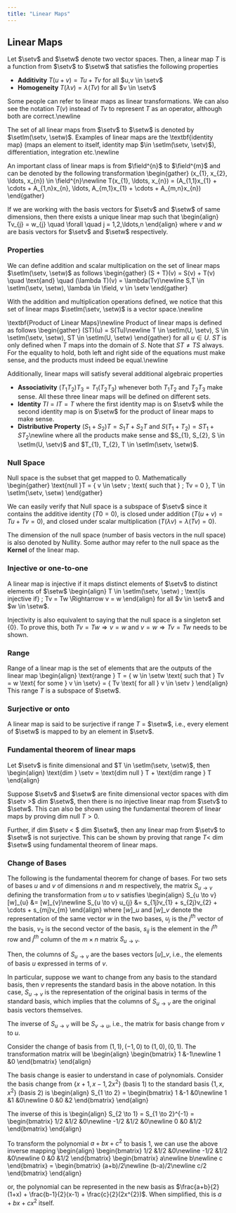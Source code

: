 ```yaml
---
title: "Linear Maps"
---
```


## Linear Maps
Let $\setv$ and $\setw$ denote two vector spaces. Then, a linear map $T$ is a function from $\setv$ to $\setw$ that satisfies the following properties
* **Additivity**
    $T(u + v) = Tu + Tv$ for all $u,v \in \setv$
* **Homogeneity**
    $T(\lambda v) = \lambda(Tv)$ for all $v \in \setv$

Some people can refer to linear maps as linear transformations. We can also see the notation $T(v)$ instead of $Tv$ to represent $T$ as an operator, although both are correct.\newline

The set of all linear maps from $\setv$ to $\setw$ is denoted by $\setlm(\setv, \setw)$. Examples of linear maps are the \textbf{identity map} (maps an element to itself, identity map $\in \setlm(\setv, \setv)$), differentiation, integration etc.\newline

An important class of linear maps is from $\field^{n}$ to $\field^{m}$ and can be denoted by the following transformation
\begin{gather}
(x_{1}, x_{2}, \ldots, x_{n}) \in \field^{n}\newline
    T(x_{1}, \ldots, x_{n}) = (A_{1,1}x_{1} + \cdots + A_{1,n}x_{n}, \ldots, A_{m,1}x_{1} + \cdots + A_{m,n}x_{n})
\end{gather}

If we are working with the basis vectors for $\setv$ and $\setw$ of same dimensions, then there exists a unique linear map such that
\begin{align}
    Tv_{j} = w_{j} \quad \forall \quad j = 1,2,\ldots,n
\end{align}
where $v$ and $w$ are basis vectors for $\setv$ and $\setw$ respectively.

<!--####################### -->
### Properties
We can define addition and scalar multiplication on the set of linear maps $\setlm(\setv, \setw)$ as follows
\begin{gather}
    (S + T)(v) = S(v) + T(v) \quad \text{and} \quad (\lambda T)(v) = \lambda(Tv)\newline
    S,T \in \setlm(\setv, \setw), \lambda \in \field, v \in \setv
\end{gather}

With the addition and multiplication operations defined, we notice that this set of linear maps $\setlm(\setv, \setw)$ is a vector space.\newline

\textbf{Product of Linear Maps}\newline
Product of linear maps is defined as follows
\begin{gather}
    (ST)(u) = S(Tu)\newline
    T \in \setlm(U, \setv), S \in \setlm(\setv, \setw), ST \in \setlm(U, \setw)
\end{gather}
for all $u \in U$. $ST$ is only defined when $T$ maps into the domain of $S$. Note that $ST \neq TS$ always. For the equality to hold, both left and right side of the equations must make sense, and the products must indeed be equal.\newline

Additionally, linear maps will satisfy several additional algebraic properties
* **Associativity**
    $(T_{1}T_{2})T_{3} = T_{1}(T_{2}T_{3})$ whenever both $T_{1}T_{2}$ and $T_{2}T_{3}$ make sense. All these three linear maps will be defined on different sets.
* **Identity**
    $TI = IT = T$ where the first identity map is on $\setv$ while the second identity map is on $\setw$ for the product of linear maps to make sense.
* **Distributive Property**
    $(S_{1} + S_{2})T = S_{1}T + S_{2}T$ and $S(T_{1} + T_{2}) = ST_{1} + ST_{2}$\newline where all the products make sense and $S_{1}, S_{2}, S \in \setlm(U, \setv)$ and $T_{1}, T_{2}, T \in \setlm(\setv, \setw)$.

<!--####################### -->
### Null Space
Null space is the subset that get mapped to 0. Mathematically
\begin{gather}
    \text{null }T = \{ v \in \setv \; \text{ such that } \; Tv = 0 \}, T \in \setlm(\setv, \setw)
\end{gather}

We can easily verify that Null space is a subspace of $\setv$ since it contains the additive identity ($T0 = 0$), is closed under addition ($T(u + v) = Tu + Tv = 0$), and closed under scalar multiplication ($T(\lambda v) = \lambda(Tv) = 0$).

The dimension of the null space (number of basis vectors in the null space) is also denoted by Nullity. Some author may refer to the null space as the **Kernel** of the linear map.

<!--####################### -->
### Injective or one-to-one
A linear map is injective if it maps distinct elements of $\setv$ to distinct elements of $\setw$
\begin{align}
    T \in \setlm(\setv, \setw) \; \text{is injective if} \; Tv = Tw \Rightarrow v = w
\end{align}
for all $v \in \setv$ and $w \in \setw$.

Injectivity is also equivalent to saying that the null space is a singleton set $\{0 \}$. To prove this, both $Tv = Tw \Rightarrow v = w$ and $v = w \Rightarrow Tv = Tw$ needs to be shown.


<!--####################### -->
### Range
Range of a linear map is the set of elements that are the outputs of the linear map
\begin{align}
    \text{range } T = \{ w \in \setw \text{ such that } Tv = w \text{ for some } v \in \setv\} = \{ Tv \text{ for all } v \in \setv \}
\end{align}
This range $T$ is a subspace of $\setw$.


<!--####################### -->
### Surjective or onto
A linear map is said to be surjective if range $T$ = $\setw$, i.e., every element of $\setw$ is mapped to by an element in $\setv$.

### Fundamental theorem of linear maps
Let $\setv$ is finite dimensional and $T \in \setlm(\setv, \setw)$, then
\begin{align}
    \text{dim } \setv = \text{dim null } T + \text{dim range } T
\end{align}

Suppose $\setv$ and $\setw$ are finite dimensional vector spaces with dim $\setv >$ dim $\setw$, then there is no injective linear map from $\setv$ to $\setw$. This can also be shown using the fundamental theorem of linear maps by proving dim null $T > 0$.

Further, if dim $\setv < $ dim $\setw$, then any linear map from $\setv$ to $\setw$ is not surjective. This can be shown by proving that range $T <$ dim $\setw$ using fundamental theorem of linear maps.

### Change of Bases
The following is the fundamental theorem for change of bases. For two sets of bases $u$ and $v$ of dimensions $n$ and $m$ respectively, the matrix $S_{u \to v}$ defining the transformation from $u$ to $v$ satisfies
\begin{align}
    S_{u \to v} [w]\_{u} &= [w]\_{v}\newline
    S_{u \to v} u_{j} &= s_{1j}v_{1} + s_{2j}v_{2} + \cdots + s_{mj}v_{m}
\end{align}
where $[w]\_{u}$ and $[w]\_{v}$ denote the representation of the same vector $w$ in the two bases, $u_{j}$ is the $j^{th}$ vector of the basis, $v_{2}$ is the second vector of the basis, $s_{ij}$ is the element in the $i^{th}$ row and $j^{th}$ column of the $m \times n$ matrix $S_{u \to v}$.

Then, the columns of $S_{u \to v}$ are the bases vectors $[u]\_{v}$, i.e., the elements of basis $u$ expressed in terms of $v$.

In particular, suppose we want to change from any basis to the standard basis, then $v$ represents the standard basis in the above notation. In this case, $S_{u \to v}$ is the representation of the original basis in terms of the standard basis, which implies that the columns of $S_{u \to v}$ are the original basis vectors themselves.

The inverse of $S_{u \to v}$ will be $S_{v \to u}$, i.e., the matrix for basis change from $v$ to $u$.

Consider the change of basis from $(1,1), (-1,0)$ to $(1,0), (0,1)$. The transformation matrix will be
\begin{align}
    \begin{bmatrix}
        1 &-1\newline
        1 &0
    \end{bmatrix}
\end{align}

The basis change is easier to understand in case of polynomials. Consider the basis change from $\{x+1, x-1, 2x^{2}\}$ (basis $1$) to the standard basis $\{ 1, x, x^{2} \}$ (basis $2$) is
\begin{align}
    S_{1 \to 2} = \begin{bmatrix}
        1 &-1 &0\newline
        1 &1 &0\newline
        0 &0 &2
    \end{bmatrix}
\end{align}

The inverse of this is
\begin{align}
    S_{2 \to 1} = S_{1 \to 2}^{-1} = \begin{bmatrix}
        1/2 &1/2 &0\newline
        -1/2 &1/2 &0\newline
        0 &0 &1/2
    \end{bmatrix}
\end{align}

To transform the polynomial $a + bx + c^{2}$ to basis $1$, we can use the above inverse mapping
\begin{align}
    \begin{bmatrix}
        1/2 &1/2 &0\newline
        -1/2 &1/2 &0\newline
        0 &0 &1/2
    \end{bmatrix} \begin{bmatrix}
        a\newline b\newline c
    \end{bmatrix} =
    \begin{bmatrix}
        (a+b)/2\newline (b-a)/2\newline c/2
    \end{bmatrix}
\end{align}

or, the polynomial can be represented in the new basis as $\frac{a+b}{2} (1+x) + \frac{b-1}{2}(x-1) + \frac{c}{2}(2x^{2})$. When simplified, this is $a + bx + cx^{2}$ itself.
